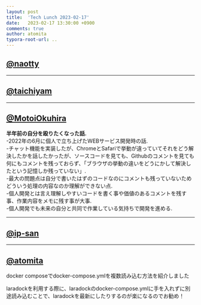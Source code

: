 ```yaml
---
layout: post
title:  'Tech Lunch 2023-02-17'
date:   2023-02-17 13:30:00 +0900
comments: true
author: atomita
typora-root-url: ..
---
```



## [@naotty](https://github.com/naotty)

---


## [@taichiyam](https://github.com/taichiyam)


---

## [@MotoiOkuhira](https://github.com/MotoiOkuhira)
__半年前の自分を殴りたくなった話.__  
-2022年の6月に個人で立ち上げたWEBサービス開発時の話.  
-チャット機能を実装したが、ChromeとSafariで挙動が違っていてそれをどう解決したかを話したかったが、ソースコードを見ても、Githubのコメントを見ても何にもコメントを残っておらず、「ブラウザの挙動の違いをどうにかして解決したという記憶しか残っていない」.  
-最大の問題点は自分で書いたはずのコードなのにコメントも残っていないためどういう処理の内容なのか理解ができない点.  
-個人開発とは言え理解しやすいコードを書く事や価値のあるコメントを残す事、作業内容をメモに残す事が大事.  
-個人開発でも未来の自分と共同で作業している気持ちで開発を進める.  

---

## [@ip-san](https://github.com/ip-san)


---

## [@atomita](https://github.com/atomita)

docker composeでdocker-compose.ymlを複数読み込む方法を紹介しました

laradockを利用する際に、laradockのdocker-compose.ymlに手を入れずに別途読み込むことで、laradockを最新にしたりするのが楽になるのでお勧め！
